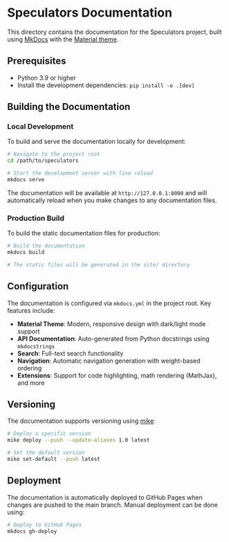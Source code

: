 # Speculators Documentation

This directory contains the documentation for the Speculators project, built using [MkDocs](https://www.mkdocs.org/) with the [Material theme](https://squidfunk.github.io/mkdocs-material/).

## Prerequisites

- Python 3.9 or higher
- Install the development dependencies: `pip install -e .[dev]`

## Building the Documentation

### Local Development

To build and serve the documentation locally for development:

```bash
# Navigate to the project root
cd /path/to/speculators

# Start the development server with live reload
mkdocs serve
```

The documentation will be available at `http://127.0.0.1:8000` and will automatically reload when you make changes to any documentation files.

### Production Build

To build the static documentation files for production:

```bash
# Build the documentation
mkdocs build

# The static files will be generated in the site/ directory
```

## Configuration

The documentation is configured via `mkdocs.yml` in the project root. Key features include:

- **Material Theme**: Modern, responsive design with dark/light mode support
- **API Documentation**: Auto-generated from Python docstrings using `mkdocstrings`
- **Search**: Full-text search functionality
- **Navigation**: Automatic navigation generation with weight-based ordering
- **Extensions**: Support for code highlighting, math rendering (MathJax), and more

## Versioning

The documentation supports versioning using [mike](https://github.com/jimporter/mike):

```bash
# Deploy a specific version
mike deploy --push --update-aliases 1.0 latest

# Set the default version
mike set-default --push latest
```

## Deployment

The documentation is automatically deployed to GitHub Pages when changes are pushed to the main branch. Manual deployment can be done using:

```bash
# Deploy to GitHub Pages
mkdocs gh-deploy
```
